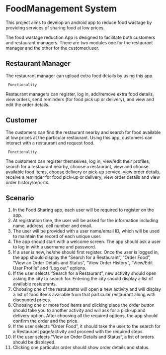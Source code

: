 # FoodManagement System #

This  project aims to develop an android app to reduce food wastage by providing services
of sharing food at low prices.
 
The food wastage reduction App is designed to facilitate both
customers and restaurant managers. There are two modules one for the restaurant manager and the other for the customer/user. 

 ## Restaurant Manager ##
The restaurant manager can upload extra food details by using
this app.


     Functionality
   
  Restaurant managers can register, log in, add/remove extra food details, view orders, send
   reminders (for food pick up or delivery), and view and edit the order details.

 ## Customer ##
The customers can find the restaurant nearby and search for food available at low prices
at the particular restaurant. Using this app, customers can interact with a restaurant and request
food.
    
    
     Functionality 

The customers can register themselves, log in, view/edit their profiles, search for a restaurant
nearby, choose a restaurant, view and choose available food items, choose delivery or pick-up
service, view order details, receive a reminder for food pick-up or delivery, view order details and
view order history/reports.



## Scenario ##

1.  In the Food Sharing app, each user will be required to register on the app. 
2. At registration time, the
user will be asked for the information including name, address, cell number and email. 
3. The user
will be provided with a user name/email ID, which will be used to maintain the record of each
unique user. 
4. The app should start with a welcome screen. The app should ask a user to log in with
a username and password. 
5. If a user is new, he/she should first register. Once the user is logged in,
the app should display the “Search for a Restaurant”, “Order Food”, “View an Order Details and
Status”, “View Order History”, “View/Edit User Profile” and “Log out” options.
6. If the user selects “Search for a Restaurant”, new activity should open asking the city to search for.
Entering the city should display a list of available restaurants. 
7. Choosing one of the restaurants will
open a new activity and will display a list of food items available from that particular restaurant
along with discounted prices. 
8. Choosing one or more food items and clicking place the order button
should take you to another activity and will ask for a pick-up and delivery option. After choosing
all the required options, the app should confirm the order and the price.
9. If the user selects “Order Food”, it should take the user to the search for a Restaurant page/activity
and proceed with the required steps.
10. If the user selects “View an Order Details and Status”, a list of orders should be displayed. 
11. Clicking
one particular order should show order details and status.






 



